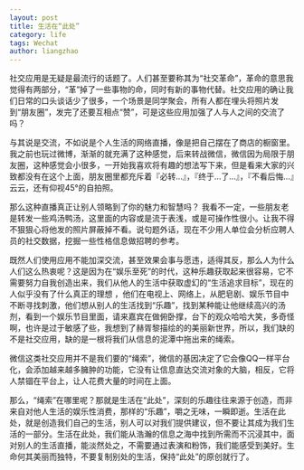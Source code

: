 ```yaml
---
layout: post
title: 生活在“此处”
category: life
tags: Wechat
author: liangzhao
---
```

社交应用是无疑是最流行的话题了。人们甚至要称其为“社交革命”，革命的意思我觉得有两部分，“革”掉了一些事物的命，同时有新的事物代替。社交应用的确让我们日常的口头谈话少了很多，一个场景是同学聚会，所有人都在埋头将照片发到“朋友圈”，发完了还要互相点“赞”，可是这些应用加强了人与人之间的交流了吗？  

与其说是交流，不如说是个人生活的网络直播，像是把自己摆在了商店的橱窗里。我之前也玩过微博，渐渐的就充满了这种感觉，后来转战微信，微信因为局限于朋友圈，这种感觉会小很多，一开始我喜欢将有趣的想法写下来，但是看来大家的兴致都没有在这个上面，朋友圈里都充斥着『必转...』，『终于...了...』，『不看后悔...』云云，还有仰视45°的自拍照。  

那么这种直播真正让别人领略到了你的魅力和智慧吗？ 我看不一定，一些朋友老是转发一些鸡汤鸭汤，这里面的内容或是流于表浅，或是可操作性很小。让我不得不狠狠心将他发的照片屏蔽掉不看。说句题外话，现在不少用人单位会分析应聘人员的社交数据，挖掘一些性格信息做招聘的参考。  

既然人们使用应用不能加深交流，甚至效果会事与愿违，适得其反，那么人为什么人们这么热衷呢？这是因为在“娱乐至死”的时代，这种乐趣获取起来很容易，它不需要努力自我创造出来，我们从他人的生活中获取虚幻的“生活追求目标”，现在的人似乎没有了什么真正的理想 ，他们在电视上、网络上，从肥皂剧、娱乐节目中不断寻找刺激，他们想从别人的生活找到“乐趣”，找到某种能让他继续高兴的汤剂，看到一个娱乐节目里面，请来嘉宾在做俯卧撑，台下的观众哈哈大笑，多奇怪啊，也许是过于敏感了些，我想到了赫胥黎描绘的的美丽新世界，所以，我们缺的不是社交应用，缺的是一根将我们从信息的泥潭中拖出来的绳索。  

微信这类社交应用并不是我们要的“绳索”，微信的基因决定了它会像QQ一样平台化，会添加越来越多臃肿的功能，它没有让信息直达交流对象的大脑，相反，它将人禁锢在平台上，让人花费大量的时间在上面。  


那么，“绳索”在哪里呢？那就是生活在“此处”，深刻的乐趣往往来源于创造，而非来自对他人生活的娱乐性消费，那样的“乐趣”，嚼之无味，一瞬即逝。生活在此处，就是创造我们自己的生活，别人可以对我们提供建议，但不要让其成为我们生活的一部分。生活在此处，我们能从浩瀚的信息之海中找到所需而不沉浸其中，面对别人的生活直播，能淡然处之，不需要通过表演和粉饰，我们能感受到美好。生命何其美丽而独特，不要复制别处的生活，保持“此处”的原创就行了。  
